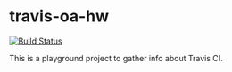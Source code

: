 # travis-oa-hw
[![Build Status](https://travis-ci.org/Vuncs/travis-oa-hw.svg?branch=master)](https://travis-ci.org/Vuncs/travis-oa-hw)

This is a playground project to gather info about Travis CI.
